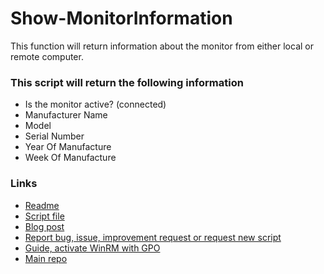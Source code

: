 ﻿# Show-MonitorInformation
This function will return information about the monitor from either local or remote computer.   
### This script will return the following information
- Is the monitor active? (connected)
- Manufacturer Name
- Model
- Serial Number
- Year Of Manufacture
- Week Of Manufacture

### Links
- [Readme](https://github.com/rstolpe/PowerShell-Scripts/blob/main/Windows/Get-MonitorInformation.md)  
- [Script file](https://github.com/rstolpe/PowerShell-Scripts/blob/main/Windows/Get-MonitorInformation.ps1)
- [Blog post](https://stolpe.io/information-about-connected-monitor/)
- [Report bug, issue, improvement request or request new script](https://github.com/rstolpe/PowerShell-Scripts/issues/new/choose)
- [Guide, activate WinRM with GPO](https://stolpe.io/enable-winrm-with-gpo/)
- [Main repo](https://github.com/rstolpe/PowerShell-Scripts)